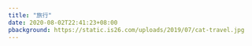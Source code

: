 ```yaml
---
title: "旅行"
date: 2020-08-02T22:41:23+08:00
pbackground: https://static.is26.com/uploads/2019/07/cat-travel.jpg
---
```



